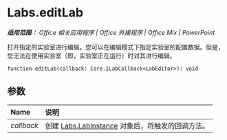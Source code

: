 ﻿
# Labs.editLab

 _**适用范围：** Office 相关应用程序 | Office 外接程序 | Office Mix | PowerPoint_

打开指定的实验室进行编辑。您可以在编辑模式下指定实验室的配置数据。但是，您无法在使用实验室（即，实验室正在运行）时对其进行编辑。

```
function editLab(callback: Core.ILabCallback<LabEditor>): void
```


## 参数


|**Name**|**说明**|
|:-----|:-----|
| _callback_|创建 [Labs.LabInstance](../../reference/office-mix/labs.labinstance.md) 对象后，将触发的回调方法。|
